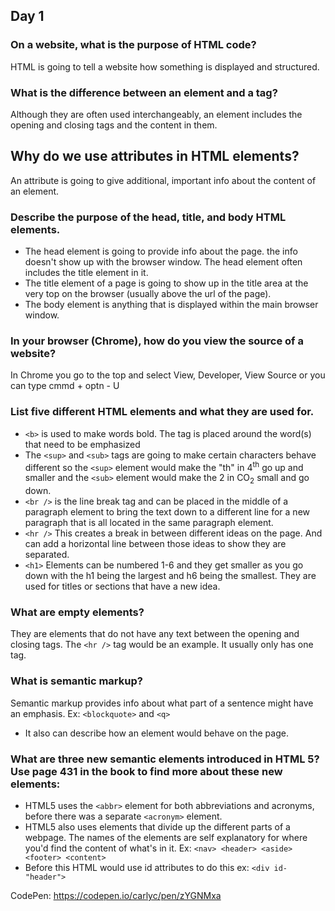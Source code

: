 ## Day 1

### On a website, what is the purpose of HTML code?
HTML is going to tell a website how something is displayed and structured.

### What is the difference between an element and a tag?
Although they are often used interchangeably, an element includes the opening and closing tags and the content in them.

## Why do we use attributes in HTML elements?
An attribute is going to give additional, important info about the content of an element.

### Describe the purpose of the head, title, and body HTML elements.
  * The head element is going to provide info about the page. the info doesn't show up with the browser window. The head element often includes the title element in it.
  * The title element of a page is going to show up in the title area at the very top on the browser (usually above the url of the page).
  * The body element is anything that is displayed within the main browser window.

### In your browser (Chrome), how do you view the source of a website?
In Chrome you go to the top and select View, Developer, View Source or you can type cmmd + optn - U

### List five different HTML elements and what they are used for.
  * `<b>` is used to make words bold. The tag is placed around the word(s) that need to be emphasized  
  * The `<sup>` and `<sub>` tags are going to make certain characters behave different so the `<sup>` element would make the "th" in 4<sup>th</sup> go up and smaller and the `<sub>` element would make the 2 in CO<sub>2</sub> small and go down.
  * `<br />` is the line break tag and can be placed in the middle of a paragraph element to bring the text down to a different line for a new paragraph that is all located in the same paragraph element.
  * `<hr />` This creates a break in between different ideas on the page. And can add a horizontal line between those ideas to show they are separated.
  * `<h1>` Elements can be numbered 1-6 and they get smaller as you go down with the h1 being the largest and h6 being the smallest. They are used for titles or sections that have a new idea.

### What are empty elements?
They are elements that do not have any text between the opening and closing tags. The `<hr />` tag would be an example. It usually only has one tag.

### What is semantic markup?
Semantic markup provides info about what part of a sentence might have an emphasis. Ex: `<blockquote>` and `<q>`
  * It also can describe how an element would behave on the page.

### What are three new semantic elements introduced in HTML 5? Use page 431 in the book to find more about these new elements:
  * HTML5 uses the `<abbr>` element for both abbreviations and acronyms, before there was a separate `<acronym>` element.
  * HTML5 also uses elements that divide up the different parts of a webpage. The names of the elements are self explanatory for where you'd find the content of what's in it. Ex: `<nav> <header> <aside> <footer> <content>`
  * Before this HTML would use id attributes to do this ex: `<div id-"header">`

CodePen:
https://codepen.io/carlyc/pen/zYGNMxa
